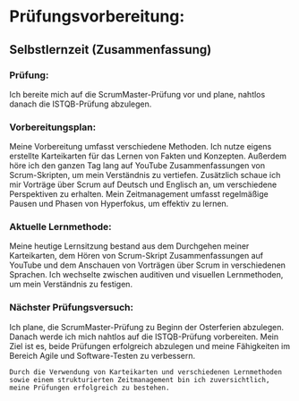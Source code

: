 # Prüfungsvorbereitung: 
## Selbstlernzeit (Zusammenfassung)

### Prüfung: 
Ich bereite mich auf die ScrumMaster-Prüfung vor und plane, nahtlos danach die ISTQB-Prüfung abzulegen.

### Vorbereitungsplan: 
Meine Vorbereitung umfasst verschiedene Methoden. Ich nutze eigens erstellte Karteikarten für das Lernen von Fakten und Konzepten. Außerdem höre ich den ganzen Tag lang auf YouTube Zusammenfassungen von Scrum-Skripten, um mein Verständnis zu vertiefen. Zusätzlich schaue ich mir Vorträge über Scrum auf Deutsch und Englisch an, um verschiedene Perspektiven zu erhalten. Mein Zeitmanagement umfasst regelmäßige Pausen und Phasen von Hyperfokus, um effektiv zu lernen.

### Aktuelle Lernmethode: 
Meine heutige Lernsitzung bestand aus dem Durchgehen meiner Karteikarten, dem Hören von Scrum-Skript Zusammenfassungen auf YouTube und dem Anschauen von Vorträgen über Scrum in verschiedenen Sprachen. Ich wechselte zwischen auditiven und visuellen Lernmethoden, um mein Verständnis zu festigen.

### Nächster Prüfungsversuch: 
Ich plane, die ScrumMaster-Prüfung zu Beginn der Osterferien abzulegen. Danach werde ich mich nahtlos auf die ISTQB-Prüfung vorbereiten. Mein Ziel ist es, beide Prüfungen erfolgreich abzulegen und meine Fähigkeiten im Bereich Agile und Software-Testen zu verbessern.

`Durch die Verwendung von Karteikarten und verschiedenen Lernmethoden sowie einem strukturierten Zeitmanagement bin ich zuversichtlich, meine Prüfungen erfolgreich zu bestehen.`